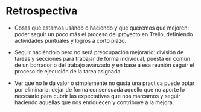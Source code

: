 # Retrospectiva
- Cosas que estamos usando o haciendo y que queremos que mejoren: poder seguir un poco más el proceso del proyecto en Trello, definiendo actividades puntuales y logros a corto plazo.
 
- Seguir haciéndolo pero no será preocupación mejorarlo: división de tareas y secciones para trabajar de forma individual, puesta en común de un borrador o del trabajo avanzado y en base a esa reunión seguir el proceso de ejecución de la tarea asignada.
 
- Ver que no le da valor o simplemente no gusta una practica puede optar por eliminarla: dejar de forma consensuada aquello que no aporte lo necesario para cubrir las expectativas que nos marcamos y seguir haciendo aquellas que nos enriquecen y contribuye a la mejora.
